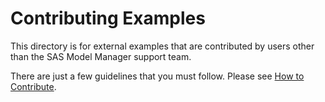 # Contributing Examples

This directory is for external examples that are contributed by users other than the SAS Model Manager support team. 

There are just a few guidelines that you must follow. Please see [How to Contribute](/CONTRIBUTION.md).